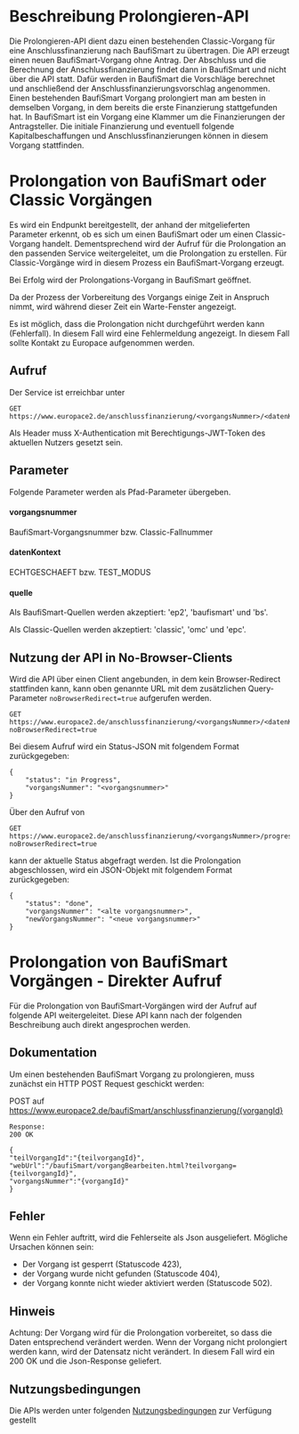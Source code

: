 # Beschreibung Prolongieren-API

Die Prolongieren-API dient dazu einen bestehenden Classic-Vorgang für eine Anschlussfinanzierung nach BaufiSmart zu übertragen.
Die API erzeugt einen neuen BaufiSmart-Vorgang ohne Antrag. Der Abschluss und die Berechnung der Anschlussfinanzierung findet dann in BaufiSmart und nicht über die API statt. Dafür werden in BaufiSmart die Vorschläge berechnet und anschließend der Anschlussfinanzierungsvorschlag angenommen.
Einen bestehenden BaufiSmart Vorgang prolongiert man am besten in demselben Vorgang, in dem bereits die erste Finanzierung stattgefunden hat. In BaufiSmart ist ein Vorgang eine Klammer um die Finanzierungen der Antragsteller. Die initiale Finanzierung und eventuell folgende Kapitalbeschaffungen und Anschlussfinanzierungen können in diesem Vorgang stattfinden.

# Prolongation von BaufiSmart oder Classic Vorgängen
Es wird ein Endpunkt bereitgestellt, der anhand der mitgelieferten Parameter erkennt, ob es sich um einen BaufiSmart oder um einen Classic-Vorgang handelt.
Dementsprechend wird der Aufruf für die Prolongation an den passenden Service weitergeleitet, um die Prolongation zu erstellen.
Für Classic-Vorgänge wird in diesem Prozess ein BaufiSmart-Vorgang erzeugt.

Bei Erfolg wird der Prolongations-Vorgang in BaufiSmart geöffnet.

Da der Prozess der Vorbereitung des Vorgangs einige Zeit in Anspruch nimmt, wird während dieser Zeit ein Warte-Fenster angezeigt.

Es ist möglich, dass die Prolongation nicht durchgeführt werden kann (Fehlerfall). In diesem Fall wird eine Fehlermeldung angezeigt. In diesem Fall sollte Kontakt zu Europace aufgenommen werden.

## Aufruf

Der Service ist erreichbar unter

```
GET https://www.europace2.de/anschlussfinanzierung/<vorgangsNummer>/<datenKontext>/<quelle>
```

Als Header muss X-Authentication mit Berechtigungs-JWT-Token des aktuellen Nutzers gesetzt sein.

## Parameter

Folgende Parameter werden als Pfad-Parameter übergeben.

#### vorgangsnummer

BaufiSmart-Vorgangsnummer bzw. Classic-Fallnummer

#### datenKontext

ECHTGESCHAEFT bzw. TEST_MODUS

#### quelle

Als BaufiSmart-Quellen werden akzeptiert: 'ep2', 'baufismart' und 'bs'.

Als Classic-Quellen werden akzeptiert: 'classic', 'omc' und 'epc'.

## Nutzung der API in No-Browser-Clients

Wird die API über einen Client angebunden, in dem kein Browser-Redirect stattfinden kann,
kann oben genannte URL mit dem zusätzlichen Query-Parameter `noBrowserRedirect=true` aufgerufen werden.

```
GET https://www.europace2.de/anschlussfinanzierung/<vorgangsNummer>/<datenKontext>/<quelle>?noBrowserRedirect=true
```

Bei diesem Aufruf wird ein Status-JSON mit folgendem Format zurückgegeben:

```
{
    "status": "in Progress",
    "vorgangsNummer": "<vorgangsnummer>"
}
```

Über den Aufruf von

```
GET https://www.europace2.de/anschlussfinanzierung/<vorgangsNummer>/progress?noBrowserRedirect=true
```

kann der aktuelle Status abgefragt werden. Ist die Prolongation abgeschlossen, wird ein JSON-Objekt mit folgendem Format zurückgegeben:

```
{
    "status": "done",
    "vorgangsNummer": "<alte vorgangsnummer>",
    "newVorgangsNummer": "<neue vorgangsnummer>"
}
```

# Prolongation von BaufiSmart Vorgängen - Direkter Aufruf

Für die Prolongation von BaufiSmart-Vorgängen wird der Aufruf auf folgende API weitergeleitet. Diese API kann nach der folgenden Beschreibung auch direkt angesprochen werden. 

## Dokumentation

Um einen bestehenden BaufiSmart Vorgang zu prolongieren, muss zunächst ein HTTP POST Request geschickt werden:
 
POST auf https://www.europace2.de/baufiSmart/anschlussfinanzierung/{vorgangId}

```
Response:
200 OK

{
"teilVorgangId":"{teilvorgangId}",
"webUrl":"/baufiSmart/vorgangBearbeiten.html?teilvorgang={teilvorgangId}",
"vorgangsNummer":"{vorgangId}"
}
```

## Fehler
Wenn ein Fehler auftritt, wird die Fehlerseite als Json ausgeliefert.
Mögliche Ursachen können sein:
- Der Vorgang ist gesperrt (Statuscode 423),
- der Vorgang wurde nicht gefunden (Statuscode 404),
- der Vorgang konnte nicht wieder aktiviert werden (Statuscode 502).

## Hinweis
Achtung: Der Vorgang wird für die Prolongation vorbereitet, so dass die Daten entsprechend verändert werden.
Wenn der Vorgang nicht prolongiert werden kann, wird der Datensatz nicht verändert. In diesem Fall wird ein 200 OK und die Json-Response geliefert.

## Nutzungsbedingungen
Die APIs werden unter folgenden [Nutzungsbedingungen](https://developer.europace.de/terms/) zur Verfügung gestellt

